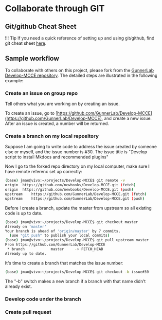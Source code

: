 # Collaborate through GIT

## Git/github Cheat Sheet

!!! Tip
    If you need a quick reference of setting up and using git/github, find git cheat sheet [here](https://github.com/newbooks/Develop-MCCE/raw/master/doc/gitcards.pdf).

## Sample workflow

To collaborate with others on this project, please fork from the [GunnerLab Develop-MCCE repository](https://github.com/GunnerLab/Develop-MCCE). The detailed steps are illustrated in the following example:

### Create an issue on group repo
Tell others what you are working on by creating an issue.

To create an issue, go to [https://github.com/GunnerLab/Develop-MCCE](https://github.com/GunnerLab/Develop-MCCE), and create a new issue. After an issue is created, a number will be returned.

### Create a branch on my local repository
Suppose I am going to write code to address the issue created by someone else or myself, and the issue number is #30. The issue title is "Develop script to install Mkdocs and recommended plugins"

Now I go to the forked repo directory on my local computer, make sure I have remote referenc set up correctly:
```bash
(base) jmao@vivo:~/projects/Develop-MCCE$ git remote -v
origin	https://github.com/newbooks/Develop-MCCE.git (fetch)
origin	https://github.com/newbooks/Develop-MCCE.git (push)
upstream	https://github.com/GunnerLab/Develop-MCCE.git (fetch)
upstream	https://github.com/GunnerLab/Develop-MCCE.git (push)
```

Before I create a branch, update the master from upstream so all existing code is up to date.
```bash
(base) jmao@vivo:~/projects/Develop-MCCE$ git checkout master
Already on 'master'
Your branch is ahead of 'origin/master' by 7 commits.
  (use "git push" to publish your local commits)
(base) jmao@vivo:~/projects/Develop-MCCE$ git pull upstream master
From https://github.com/GunnerLab/Develop-MCCE
 * branch            master     -> FETCH_HEAD
Already up to date.
``` 

It's time to create a branch that matches the issue number:
```bash
(base) jmao@vivo:~/projects/Develop-MCCE$ git checkout -b issue#30
```

The "-b" switch makes a new branch if a branch with that name didn't already exist.  

### Develop code under the branch

### Create pull request 

